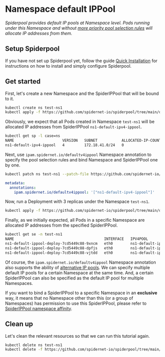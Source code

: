 # Namespace default IPPool

*Spiderpool provides default IP pools at Namespace level. Pods running under this Namespace and without [more priority pool selection rules](TODO) will allocate IP addresses from them.*

## Setup Spiderpool

If you have not set up Spiderpool yet, follow the guide [Quick Installation](./install.md) for instructions on how to install and simply configure Spiderpool.

## Get started

First, let's create a new Namespace and the SpiderIPPool that will be bound to it.

```bash
kubectl create ns test-ns1
kubectl apply -f https://github.com/spidernet-io/spiderpool/tree/main/docs/example/ippool-namespace/ns1-default-ipv4-ippool.yaml
```

Obviously, we expect that all Pods created in Namespace `test-ns1` will be allocated IP addresses from SpiderIPPool `ns1-default-ipv4-ippool`.

```bash
kubectl get sp -l case=ns
NAME                      VERSION   SUBNET           ALLOCATED-IP-COUNT   TOTAL-IP-COUNT   DISABLE
ns1-default-ipv4-ippool   4         172.18.41.0/24   0                    4                false
```

Next, use `ipam.spidernet.io/defaultv4ippool` Namespace annotation to specify the pool selection rules and bind Namespace and SpiderIPPool one by one.

```bash
kubectl patch ns test-ns1 --patch-file https://github.com/spidernet-io/spiderpool/tree/main/docs/example/ippool-namespace/ns1-ippool-selection-patch.yaml
```

```yaml
metadata:
  annotations:
    ipam.spidernet.io/defaultv4ippool: '["ns1-default-ipv4-ippool"]'
```

Now, run a Deployment with 3 replicas under the Namespace `test-ns1`.

```bash
kubectl apply -f https://github.com/spidernet-io/spiderpool/tree/main/docs/example/ippool-namespace/ns1-default-ippool-deploy.yaml
```

Finally, as we initially expected,  all Pods in a specific Namespace are allocated IP addresses from the specified SpiderIPPool.

```bash
kubectl get se -n test-ns1
NAME                                         INTERFACE   IPV4POOL                  IPV4              IPV6POOL   IPV6   NODE            CREATETION TIME
ns1-default-ippool-deploy-7cd5449c88-9xncm   eth0        ns1-default-ipv4-ippool   172.18.41.41/24                     spider-worker   57s
ns1-default-ippool-deploy-7cd5449c88-dpfjs   eth0        ns1-default-ipv4-ippool   172.18.41.43/24                     spider-worker   57s
ns1-default-ippool-deploy-7cd5449c88-vjtdd   eth0        ns1-default-ipv4-ippool   172.18.41.42/24                     spider-worker   58s
```

Of course, the `ipam.spidernet.io/defaultv4ippool` Namespace annotation also supports the ability of [alternative IP pools](https://github.com/spidernet-io/spiderpool/blob/main/docs/usage/ippool-multi.md). We can specify multiple default IP pools for a certain Namespace at the same time. And, a certain SpiderIPPool can also be specified as the default IP pool for multiple Namespaces.

If you want to bind a SpiderIPPool to a specific Namespace in an **exclusive** way, it means that no Namespace other than this (or a group of Namespaces) has permission to use this SpiderIPPool, please refer to [SpiderIPPool namespace affinity](https://github.com/spidernet-io/spiderpool/blob/main/docs/usage/ippool-affinity-namespace.md).

## Clean up

Let's clean the relevant resources so that we can run this tutorial again.

```bash
kubectl delete ns test-ns1
kubectl delete -f https://github.com/spidernet-io/spiderpool/tree/main/docs/example/ippool-namespace --ignore-not-found=true
```
